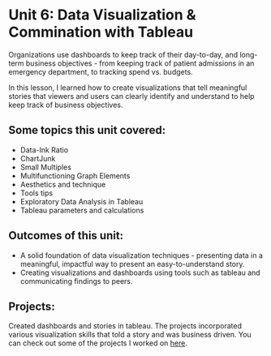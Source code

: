 # Unit 6: Data Visualization & Commination with Tableau

Organizations use dashboards to keep track of their day-to-day, and long-term business objectives - from keeping track of patient admissions 
in an emergency department, to tracking spend vs. budgets.  

In this lesson, I learned how to create visualizations that tell meaningful stories that viewers and users can clearly identify and understand to help keep track of business objectives.

## Some topics this unit covered: 
+ Data-Ink Ratio
+ ChartJunk
+ Small Multiples
+ Multifunctioning Graph Elements
+ Aesthetics and technique
+ Tools tips
+ Exploratory Data Analysis in Tableau
+ Tableau parameters and calculations

## Outcomes of this unit:
+ A solid foundation of data visualization techniques - presenting data in a meaningful, impactful way to present an easy-to-understand story.
+ Creating visualizations and dashboards using tools such as tableau and communicating findings to peers.

## Projects:
Created dashboards and stories in tableau. The projects incorporated various visualization skills that told a story and was business driven. You can check out some of the projects I worked on [here](https://public.tableau.com/profile/basira.shirzad#!/).
